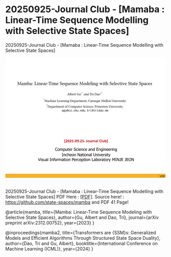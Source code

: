 # 20250925-Journal Club - [Mamaba : Linear-Time Sequence Modelling with Selective State Spaces]
20250925-Journal Club - [Mamaba : Linear-Time Sequence Modelling with Selective State Spaces]
<center><img src="misc/250925_저널클럽_Mamba-SSM.png" width="750" style="center"></center>
&nbsp;
<!-- TODO add the paper to something and link. -->

20250925-Journal Club - [Mamaba : Linear-Time Sequence Modelling with Selective State Spaces] PDF Here : [[PDF]](misc/250925_저널클럽_Mamba-SSM.pdf).
Source here! : https://github.com/state-spaces/mamba and PDF 41 Page!

@article{mamba,
  title={Mamba: Linear-Time Sequence Modeling with Selective State Spaces},
  author={Gu, Albert and Dao, Tri},
  journal={arXiv preprint arXiv:2312.00752},
  year={2023}
}

@inproceedings{mamba2,
  title={Transformers are {SSM}s: Generalized Models and Efficient Algorithms Through Structured State Space Duality},
  author={Dao, Tri and Gu, Albert},
  booktitle={International Conference on Machine Learning (ICML)},
  year={2024}
}

<br>
